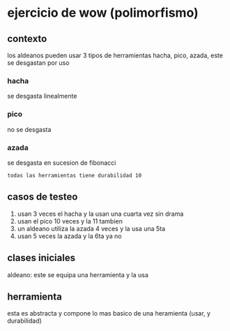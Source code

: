 # ejercicio de wow (polimorfismo)

## contexto

los aldeanos pueden usar 3 tipos de herramientas hacha, pico, azada, este se desgastan por uso

### hacha

se desgasta linealmente

### pico

no se desgasta

### azada 

se desgasta en sucesion de fibonacci

``
todas las herramientas tiene durabilidad 10
``

## casos de testeo

1. usan 3 veces el hacha y la usan una cuarta vez sin drama
2. usan el pico 10 veces y la 11 tambien
3. un aldeano utiliza la azada 4 veces y la usa una 5ta
4. usan 5 veces la azada y la 6ta ya no


## clases iniciales

aldeano: este se equipa una herramienta y la usa

## herramienta

esta es abstracta y compone lo mas basico de una heramienta (usar, y durabilidad)